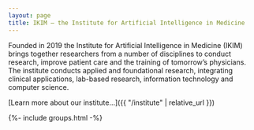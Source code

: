 ```yaml
---
layout: page
title: IKIM – the Institute for Artificial Intelligence in Medicine
---
```

Founded in 2019 the Institute for Artificial Intelligence in Medicine (IKIM) brings together researchers from a number of disciplines to conduct research, improve patient care and the training of tomorrow’s physicians.
The institute conducts applied and foundational research, integrating clinical applications, lab-based research, information technology and computer science. 

[Learn more about our institute...]({{ "/institute" | relative_url }})

{%- include groups.html -%}

